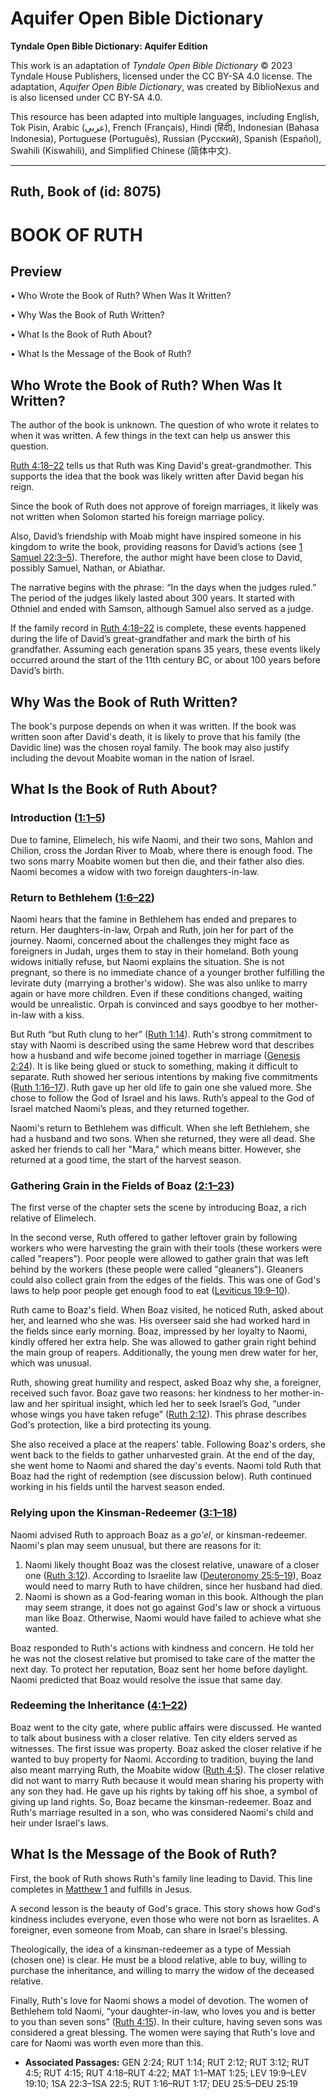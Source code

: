 # Aquifer Open Bible Dictionary

**Tyndale Open Bible Dictionary: Aquifer Edition**

This work is an adaptation of *Tyndale Open Bible Dictionary* © 2023 Tyndale House Publishers, licensed under the CC BY\-SA 4\.0 license. The adaptation, *Aquifer Open Bible Dictionary*, was created by BiblioNexus and is also licensed under CC BY\-SA 4\.0\.

This resource has been adapted into multiple languages, including English, Tok Pisin, Arabic (عربي), French (Français), Hindi (हिंदी), Indonesian (Bahasa Indonesia), Portuguese (Português), Russian (Русский), Spanish (Español), Swahili (Kiswahili), and Simplified Chinese (简体中文).



--------------------------------

## Ruth, Book of (id: 8075)

BOOK OF RUTH
============

Preview
-------

• Who Wrote the Book of Ruth? When Was It Written?

• Why Was the Book of Ruth Written?

• What Is the Book of Ruth About?

• What Is the Message of the Book of Ruth?

Who Wrote the Book of Ruth? When Was It Written?
------------------------------------------------

The author of the book is unknown. The question of who wrote it relates to when it was written. A few things in the text can help us answer this question. 

[Ruth 4:18–22](https://ref.ly/Ruth4:18-Ruth4:22) tells us that Ruth was King David's great\-grandmother. This supports the idea that the book was likely written after David began his reign. 

Since the book of Ruth does not approve of foreign marriages, it likely was not written when Solomon started his foreign marriage policy. 

Also, David’s friendship with Moab might have inspired someone in his kingdom to write the book, providing reasons for David’s actions (see [1 Samuel 22:3–5](https://ref.ly/1Sam22:3-1Sam22:5)). Therefore, the author might have been close to David, possibly Samuel, Nathan, or Abiathar.

The narrative begins with the phrase: “In the days when the judges ruled.” The period of the judges likely lasted about 300 years. It started with Othniel and ended with Samson, although Samuel also served as a judge. 

If the family record in [Ruth 4:18–22](https://ref.ly/Ruth4:18-Ruth4:22) is complete, these events happened during the life of David’s great\-grandfather and mark the birth of his grandfather. Assuming each generation spans 35 years, these events likely occurred around the start of the 11th century BC, or about 100 years before David’s birth.

Why Was the Book of Ruth Written?
---------------------------------

The book's purpose depends on when it was written. If the book was written soon after David's death, it is likely to prove that his family (the Davidic line) was the chosen royal family. The book may also justify including the devout Moabite woman in the nation of Israel.

What Is the Book of Ruth About?
-------------------------------

### Introduction ([1:1–5](https://ref.ly/Ruth1:1-Ruth1:5))

Due to famine, Elimelech, his wife Naomi, and their two sons, Mahlon and Chilion, cross the Jordan River to Moab, where there is enough food. The two sons marry Moabite women but then die, and their father also dies. Naomi becomes a widow with two foreign daughters\-in\-law.

### Return to Bethlehem ([1:6–22](https://ref.ly/Ruth1:6-Ruth1:22))

Naomi hears that the famine in Bethlehem has ended and prepares to return. Her daughters\-in\-law, Orpah and Ruth, join her for part of the journey. Naomi, concerned about the challenges they might face as foreigners in Judah, urges them to stay in their homeland. Both young widows initially refuse, but Naomi explains the situation. She is not pregnant, so there is no immediate chance of a younger brother fulfilling the levirate duty (marrying a brother's widow). She was also unlike to marry again or have more children. Even if these conditions changed, waiting would be unrealistic. Orpah is convinced and says goodbye to her mother\-in\-law with a kiss.

But Ruth “but Ruth clung to her” ([Ruth 1:14](https://ref.ly/Ruth1:14)). Ruth's strong commitment to stay with Naomi is described using the same Hebrew word that describes how a husband and wife become joined together in marriage ([Genesis 2:24](https://ref.ly/Gen2:24)). It is like being glued or stuck to something, making it difficult to separate. Ruth showed her serious intentions by making five commitments ([Ruth 1:16–17](https://ref.ly/Ruth1:16-Ruth1:17)). Ruth gave up her old life to gain one she valued more. She chose to follow the God of Israel and his laws. Ruth’s appeal to the God of Israel matched Naomi’s pleas, and they returned together.

Naomi's return to Bethlehem was difficult. When she left Bethlehem, she had a husband and two sons. When she returned, they were all dead. She asked her friends to call her "Mara," which means bitter. However, she returned at a good time, the start of the harvest season.

### Gathering Grain in the Fields of Boaz ([2:1–23](https://ref.ly/Ruth2:1-Ruth2:23))

The first verse of the chapter sets the scene by introducing Boaz, a rich relative of Elimelech.

In the second verse, Ruth offered to gather leftover grain by following workers who were harvesting the grain with their tools (these workers were called "reapers"). Poor people were allowed to gather grain that was left behind by the workers (these people were called "gleaners"). Gleaners could also collect grain from the edges of the fields. This was one of God's laws to help poor people get enough food to eat ([Leviticus 19:9–10](https://ref.ly/Lev19:9-Lev19:10)).

Ruth came to Boaz's field. When Boaz visited, he noticed Ruth, asked about her, and learned who she was. His overseer said she had worked hard in the fields since early morning. Boaz, impressed by her loyalty to Naomi, kindly offered her extra help. She was allowed to gather grain right behind the main group of reapers. Additionally, the young men drew water for her, which was unusual.

Ruth, showing great humility and respect, asked Boaz why she, a foreigner, received such favor. Boaz gave two reasons: her kindness to her mother\-in\-law and her spiritual insight, which led her to seek Israel’s God, “under whose wings you have taken refuge” ([Ruth 2:12](https://ref.ly/Ruth2:12)). This phrase describes God's protection, like a bird protecting its young.

She also received a place at the reapers' table. Following Boaz's orders, she went back to the fields to gather unharvested grain. At the end of the day, she went home to Naomi and shared the day's events. Naomi told Ruth that Boaz had the right of redemption (see discussion below). Ruth continued working in his fields until the harvest season ended.

### Relying upon the Kinsman\-Redeemer ([3:1–18](https://ref.ly/Ruth3:1-Ruth3:18))

Naomi advised Ruth to approach Boaz as a *go'el*, or kinsman\-redeemer. Naomi's plan may seem unusual, but there are reasons for it: 

1. Naomi likely thought Boaz was the closest relative, unaware of a closer one ([Ruth 3:12](https://ref.ly/Ruth3:12)). According to Israelite law ([Deuteronomy 25:5–19](https://ref.ly/Deut25:5-Deut25:19)), Boaz would need to marry Ruth to have children, since her husband had died.
2. Naomi is shown as a God\-fearing woman in this book. Although the plan may seem strange, it does not go against God's law or shock a virtuous man like Boaz. Otherwise, Naomi would have failed to achieve what she wanted.

Boaz responded to Ruth's actions with kindness and concern. He told her he was not the closest relative but promised to take care of the matter the next day. To protect her reputation, Boaz sent her home before daylight. Naomi predicted that Boaz would resolve the issue that same day.

### Redeeming the Inheritance ([4:1–22](https://ref.ly/Ruth4:1-Ruth4:22))

Boaz went to the city gate, where public affairs were discussed. He wanted to talk about business with a closer relative. Ten city elders served as witnesses. The first issue was property. Boaz asked the closer relative if he wanted to buy property for Naomi. According to tradition, buying the land also meant marrying Ruth, the Moabite widow ([Ruth 4:5](https://ref.ly/Ruth4:5)). The closer relative did not want to marry Ruth because it would mean sharing his property with any son they had. He gave up his rights by taking off his shoe, a symbol of giving up land rights. So, Boaz became the kinsman\-redeemer. Boaz and Ruth's marriage resulted in a son, who was considered Naomi's child and heir under Israel's laws.

What Is the Message of the Book of Ruth?
----------------------------------------

First, the book of Ruth shows Ruth's family line leading to David. This line completes in [Matthew 1](https://ref.ly/Matt1:1-Matt1:25) and fulfills in Jesus.

A second lesson is the beauty of God's grace. This story shows how God's kindness includes everyone, even those who were not born as Israelites. A foreigner, even someone from Moab, can share in Israel's blessing.

Theologically, the idea of a kinsman\-redeemer as a type of Messiah (chosen one) is clear. He must be a blood relative, able to buy, willing to purchase the inheritance, and willing to marry the widow of the deceased relative.

Finally, Ruth's love for Naomi shows a model of devotion. The women of Bethlehem told Naomi, “your daughter\-in\-law, who loves you and is better to you than seven sons” ([Ruth 4:15](https://ref.ly/Ruth4:15)). In their culture, having seven sons was considered a great blessing. The women were saying that Ruth's love and care for Naomi was worth even more than this.

* **Associated Passages:** GEN 2:24; RUT 1:14; RUT 2:12; RUT 3:12; RUT 4:5; RUT 4:15; RUT 4:18–RUT 4:22; MAT 1:1–MAT 1:25; LEV 19:9–LEV 19:10; 1SA 22:3–1SA 22:5; RUT 1:16–RUT 1:17; DEU 25:5–DEU 25:19

